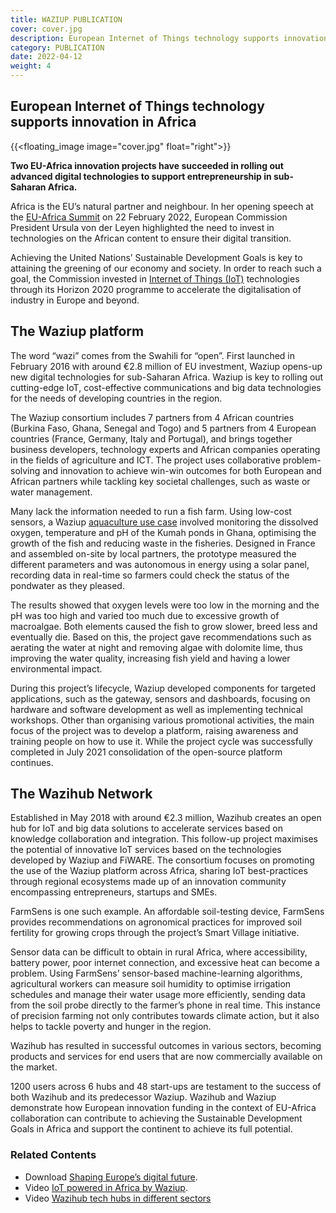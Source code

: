 ```yaml
---
title: WAZIUP PUBLICATION
cover: cover.jpg
description: European Internet of Things technology supports innovation in Africa
category: PUBLICATION
date: 2022-04-12
weight: 4
---
```


## European Internet of Things technology supports innovation in Africa

<!-- ![image](applications.png) -->
{{<floating_image image="cover.jpg" float="right">}}

**Two EU-Africa innovation projects have succeeded in rolling out advanced digital technologies to support entrepreneurship in sub-Saharan Africa.**

Africa is the EU’s natural partner and neighbour. In her opening speech at the [EU-Africa Summit](https://ec.europa.eu/commission/presscorner/detail/en/speech_22_1142) on 22 February 2022, European Commission President Ursula von der Leyen highlighted the need to invest in technologies on the African content to ensure their digital transition.

Achieving the United Nations’ Sustainable Development Goals is key to attaining the greening of our economy and society. In order to reach such a goal, the Commission invested in [Internet of Things (IoT)](https://digital-strategy.ec.europa.eu/en/policies/internet-things-policy) technologies through its Horizon 2020 programme to accelerate the digitalisation of industry in Europe and beyond.

## The Waziup platform
The word “wazi” comes from the Swahili for “open”. First launched in February 2016 with around €2.8 million of EU investment, Waziup opens-up new digital technologies for sub-Saharan Africa. Waziup is key to rolling out cutting-edge IoT, cost-effective communications and big data technologies for the needs of developing countries in the region.

The Waziup consortium includes 7 partners from 4 African countries (Burkina Faso, Ghana, Senegal and Togo) and 5 partners from 4 European countries (France, Germany, Italy and Portugal), and brings together business developers, technology experts and African companies operating in the fields of agriculture and ICT. The project uses collaborative problem-solving and innovation to achieve win-win outcomes for both European and African partners while tackling key societal challenges, such as waste or water management.

Many lack the information needed to run a fish farm. Using low-cost sensors, a Waziup [aquaculture use case](https://www.hindawi.com/journals/wcmc/2018/1028578/) involved monitoring the dissolved oxygen, temperature and pH of the Kumah ponds in Ghana, optimising the growth of the fish and reducing waste in the fisheries. Designed in France and assembled on-site by local partners, the prototype measured the different parameters and was autonomous in energy using a solar panel, recording data in real-time so farmers could check the status of the pondwater as they pleased.

The results showed that oxygen levels were too low in the morning and the pH was too high and varied too much due to excessive growth of macroalgae. Both elements caused the fish to grow slower, breed less and eventually die. Based on this, the project gave recommendations such as aerating the water at night and removing algae with dolomite lime, thus improving the water quality, increasing fish yield and having a lower environmental impact.

During this project’s lifecycle, Waziup developed components for targeted applications, such as the gateway, sensors and dashboards, focusing on hardware and software development as well as implementing technical workshops. Other than organising various promotional activities, the main focus of the project was to develop a platform, raising awareness and training people on how to use it. While the project cycle was successfully completed in July 2021 consolidation of the open-source platform continues.

## The Wazihub Network

Established in May 2018 with around €2.3 million, Wazihub creates an open hub for IoT and big data solutions to accelerate services based on knowledge collaboration and integration. This follow-up project maximises the potential of innovative IoT services based on the technologies developed by Waziup and FiWARE. The consortium focuses on promoting the use of the Waziup platform across Africa, sharing IoT best-practices through regional ecosystems made up of an innovation community encompassing entrepreneurs, startups and SMEs.

FarmSens is one such example. An affordable soil-testing device, FarmSens provides recommendations on agronomical practices for improved soil fertility for growing crops through the project’s Smart Village initiative.

Sensor data can be difficult to obtain in rural Africa, where accessibility, battery power, poor internet connection, and excessive heat can become a problem. Using FarmSens’ sensor-based machine-learning algorithms, agricultural workers can measure soil humidity to optimise irrigation schedules and manage their water usage more efficiently, sending data from the soil probe directly to the farmer’s phone in real time. This instance of precision farming not only contributes towards climate action, but it also helps to tackle poverty and hunger in the region.

Wazihub has resulted in successful outcomes in various sectors, becoming products and services for end users that are now commercially available on the market. 

1200 users across 6 hubs and 48 start-ups are testament to the success of both Wazihub and its predecessor Waziup.  Wazihub and Waziup demonstrate how European innovation funding in the context of EU-Africa collaboration can contribute to achieving the Sustainable Development Goals in Africa and support the continent to achieve its full potential.

### Related Contents

- Download [Shaping Europe’s digital future](doc.pdf).
- Video [IoT powered in Africa by Waziup]([Wazihub_Technology_Magazine_2021.pdf](https://www.youtube.com/watch?v=sf7SRVEChbY&feature=youtu.be&ab_channel=WAZIUP)).
- Video [Wazihub tech hubs in different sectors](https://www.youtube.com/watch?v=hu-v-eukLAc&feature=youtu.be&ab_channel=WAZIUP)
